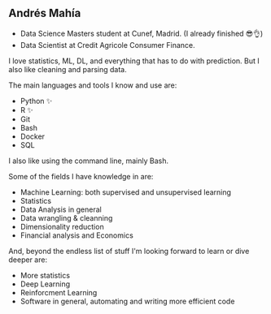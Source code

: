 ## Andrés Mahía 

* Data Science Masters student at Cunef, Madrid. (I already finished 😎👌)
* Data Scientist at Credit Agricole Consumer Finance.

I love statistics, ML, DL, and everything that has to do with prediction. But I also like cleaning and parsing data.

The main languages and tools I know and use are:

- Python ✨
- R ✨
- Git
- Bash
- Docker
- SQL

I also like using the command line, mainly Bash.

Some of the fields I have knowledge in are:

- Machine Learning: both supervised and unsupervised learning
- Statistics
- Data Analysis in general
- Data wrangling & cleanning
- Dimensionality reduction
- Financial analysis and Economics

And, beyond the endless list of stuff I'm looking forward to learn or dive deeper are:

- More statistics
- Deep Learning
- Reinforcment Learning
- Software in general, automating and writing more efficient code
